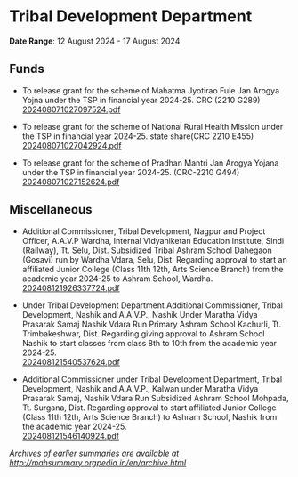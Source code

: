 # Tribal Development Department

**Date Range**: 12 August 2024 - 17 August 2024


## Funds
- To release grant for the scheme of Mahatma Jyotirao Fule Jan Arogya Yojna under the TSP in financial year 2024-25. CRC (2210 G289)\
  [202408071027097524.pdf](https://gr.maharashtra.gov.in/Site/Upload/Government%20Resolutions/English/202408071027097524.pdf)

- To release grant for the scheme of National Rural Health Mission under the TSP in financial year 2024-25. state share(CRC 2210 E455)\
  [202408071027042924.pdf](https://gr.maharashtra.gov.in/Site/Upload/Government%20Resolutions/English/202408071027042924.pdf)

- To release grant for the scheme of Pradhan Mantri Jan Arogya Yojana under the TSP in financial year 2024-25. (CRC-2210 G494)\
  [202408071027152624.pdf](https://gr.maharashtra.gov.in/Site/Upload/Government%20Resolutions/English/202408071027152624.pdf)

## Miscellaneous
- Additional Commissioner, Tribal Development, Nagpur and Project Officer, A.A.V.P Wardha, Internal Vidyaniketan Education Institute, Sindi (Railway), Tt. Selu, Dist. Subsidized Tribal Ashram School Dahegaon (Gosavi) run by Wardha Vdara, Selu, Dist. Regarding approval to start an affiliated Junior College (Class 11th  12th, Arts  Science Branch) from the academic year 2024-25 to Ashram School, Wardha.\
  [202408121926337724.pdf](https://gr.maharashtra.gov.in/Site/Upload/Government%20Resolutions/English/202408121926337724.pdf)

- Under Tribal Development Department Additional Commissioner, Tribal Development, Nashik and A.A.V.P., Nashik Under Maratha Vidya Prasarak Samaj Nashik Vdara Run Primary Ashram School Kachurli, Tt. Trimbakeshwar, Dist. Regarding giving approval to Ashram School Nashik to start classes from class 8th to 10th from the academic year 2024-25.\
  [202408121540537624.pdf](https://gr.maharashtra.gov.in/Site/Upload/Government%20Resolutions/English/202408121540537624.pdf)

- Additional Commissioner under Tribal Development Department, Tribal Development, Nashik and A.A.V.P., Kalwan under Maratha Vidya Prasarak Samaj, Nashik Vdara Run Subsidized Ashram School Mohpada, Tt. Surgana, Dist. Regarding approval to start affiliated Junior College (Class 11th  12th, Arts  Science Branch) to Ashram School, Nashik from the academic year 2024-25.\
  [202408121546140924.pdf](https://gr.maharashtra.gov.in/Site/Upload/Government%20Resolutions/English/202408121546140924.pdf)


*Archives of earlier summaries are available at http://mahsummary.orgpedia.in/en/archive.html*